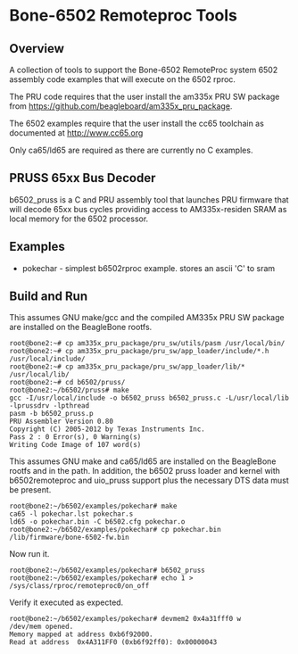 Bone-6502 Remoteproc Tools
==========================

Overview
--------

A collection of tools to support the Bone-6502 RemoteProc system
6502 assembly code examples that will execute on the 6502 rproc.

The PRU code requires that the user install the am335x PRU SW
package from https://github.com/beagleboard/am335x_pru_package.

The 6502 examples require that the user install the cc65 toolchain
as documented at http://www.cc65.org

Only ca65/ld65 are required as there are currently no C examples.

PRUSS 65xx Bus Decoder
----------------------

b6502_pruss is a C and PRU assembly tool that launches PRU firmware
that will decode 65xx bus cycles providing access to AM335x-residen
SRAM as local memory  for the 6502 processor.

Examples
--------

* pokechar - simplest b6502rproc example. stores an ascii 'C' to sram

Build and Run
-------------

This assumes GNU make/gcc and the compiled AM335x PRU SW package are
installed on the BeagleBone rootfs.

	root@bone2:~# cp am335x_pru_package/pru_sw/utils/pasm /usr/local/bin/
	root@bone2:~# cp am335x_pru_package/pru_sw/app_loader/include/*.h /usr/local/include/
	root@bone2:~# cp am335x_pru_package/pru_sw/app_loader/lib/* /usr/local/lib/
	root@bone2:~# cd b6502/pruss/
	root@bone2:~/b6502/pruss# make
	gcc -I/usr/local/include -o b6502_pruss b6502_pruss.c -L/usr/local/lib -lprussdrv -lpthread
	pasm -b b6502_pruss.p
	PRU Assembler Version 0.80
	Copyright (C) 2005-2012 by Texas Instruments Inc.
	Pass 2 : 0 Error(s), 0 Warning(s)
	Writing Code Image of 107 word(s)

This assumes GNU make and ca65/ld65 are installed on the BeagleBone
rootfs and in the path. In addition, the b6502 pruss loader and kernel
with b6502remoteproc and uio_pruss support plus the necessary DTS data
must be present.

	root@bone2:~/b6502/examples/pokechar# make
	ca65 -l pokechar.lst pokechar.s
	ld65 -o pokechar.bin -C b6502.cfg pokechar.o
	root@bone2:~/b6502/examples/pokechar# cp pokechar.bin /lib/firmware/bone-6502-fw.bin

Now run it.

	root@bone2:~/b6502/examples/pokechar# b6502_pruss
	root@bone2:~/b6502/examples/pokechar# echo 1 > /sys/class/rproc/remoteproc0/on_off

Verify it executed as expected.

	root@bone2:~/b6502/examples/pokechar# devmem2 0x4a31fff0 w
	/dev/mem opened.
	Memory mapped at address 0xb6f92000.
	Read at address  0x4A311FF0 (0xb6f92ff0): 0x00000043
